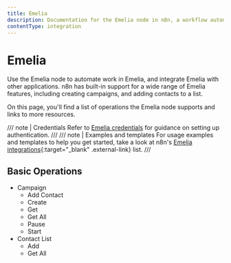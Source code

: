 ```yaml
---
title: Emelia
description: Documentation for the Emelia node in n8n, a workflow automation platform. Includes details of operations and configuration, and links to examples and credentials information.
contentType: integration
---
```


# Emelia

Use the Emelia node to automate work in Emelia, and integrate Emelia with other applications. n8n has built-in support for a wide range of Emelia features, including creating campaigns, and adding contacts to a list. 

On this page, you'll find a list of operations the Emelia node supports and links to more resources.

/// note | Credentials
Refer to [Emelia credentials](/integrations/builtin/credentials/emelia/) for guidance on setting up authentication. 
///
/// note | Examples and templates
For usage examples and templates to help you get started, take a look at n8n's [Emelia integrations](https://n8n.io/integrations/emelia/){:target="_blank" .external-link} list.
///

## Basic Operations

* Campaign
    * Add Contact
    * Create
    * Get
    * Get All
    * Pause
    * Start
* Contact List
    * Add
    * Get All



